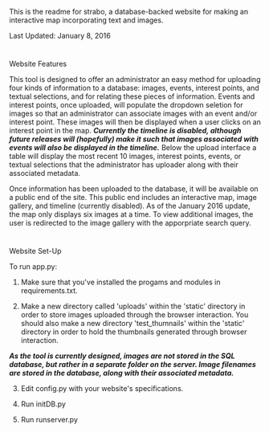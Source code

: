 This is the readme for strabo, a database-backed website for
making an interactive map incorporating text and images. 

Last Updated: January 8, 2016

#
#
#
#
Website Features

This tool is designed to offer an administrator an easy method 
for uploading four kinds of information to a database: images, 
events, interest points, and textual selections, and for relating
these pieces of information. Events and interest points, once
uploaded, will populate the dropdown seletion for images so that
an administrator can associate images with an event and/or 
interest point. These images will then be displayed when a user
clicks on an interest point in the map. ***Currently the timeline is
disabled, although future releases will (hopefully) make it such 
that images associated with events will also be displayed in the 
timeline.*** Below the upload interface a table will display the 
most recent 10 images, interest points, events, or textual selections
that the administrator has uploader along with their associated 
metadata.

Once information has been uploaded to the database, it will
be available on a public end of the site. This public end
includes an interactive map, image gallery, and timeline 
(currently disabled). As of the January 2016 update, the map
only displays six images at a time. To view additional images, the 
user is redirected to the image gallery with the apporpriate search
query.

#
#
#
#
Website Set-Up

To run app.py:

1. Make sure that you've installed the progams and modules in 
requirements.txt.

2. Make a new directory called 'uploads' within the 'static' 
directory in order to store images uploaded through the 
browser interaction. You should also make a new directory 
'test_thumnails' within the 'static' directory in order to 
hold the thumbnails generated through browser interaction.

***As the tool is currently designed, images are not stored in 
the SQL database, but rather in a separate folder on the server. 
Image filenames are stored in the database, along with their 
associated metadata.***

3. Edit config.py with your website's specifications.

4. Run initDB.py

5. Run runserver.py
